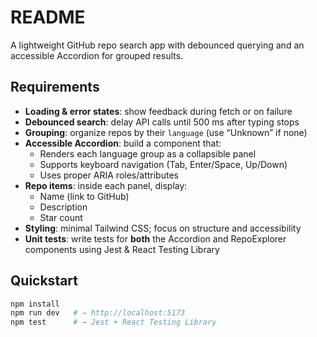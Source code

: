 # README

A lightweight GitHub repo search app with debounced querying and an accessible Accordion for grouped results.

## Requirements

- **Loading & error states**: show feedback during fetch or on failure  
- **Debounced search**: delay API calls until 500 ms after typing stops  
- **Grouping**: organize repos by their `language` (use “Unknown” if none)  
- **Accessible Accordion**: build a component that:
  - Renders each language group as a collapsible panel  
  - Supports keyboard navigation (Tab, Enter/Space, Up/Down)  
  - Uses proper ARIA roles/attributes  
- **Repo items**: inside each panel, display:
  - Name (link to GitHub)  
  - Description  
  - Star count  
- **Styling**: minimal Tailwind CSS; focus on structure and accessibility
- **Unit tests**: write tests for **both** the Accordion and RepoExplorer components using Jest & React Testing Library

## Quickstart

```bash
npm install
npm run dev   # → http://localhost:5173
npm test      # → Jest + React Testing Library

